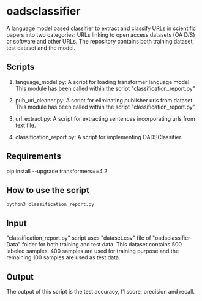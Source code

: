 # oadsclassifier

A language model based classifier to extract and classify URLs in scientific papers into two categories: URLs linking to open access datasets (OA D/S) or software and other URLs. The repository contains both training dataset, test dataset and the model. 

Scripts
---------------
1. language_model.py:
    A script for loading transformer language model. This module has been called within the script "classification_report.py"
    
2. pub_url_cleaner.py:
    A script for eliminating publisher urls from dataset. This module has been called within the script "classification_report.py"

3. url_extract.py:
    A script for extracting sentences incorporating urls from text file. 
    
4. classification_report.py:
    A script for implementing OADSClassifier.
    
Requirements
---------------
pip install --upgrade transformers==4.2

How to use the script
---------------------
    python3 classification_report.py

Input
---------------------

"classification_report.py" script uses "dataset.csv" file of "oadsclassifier-Data" folder for both training and test data. This dataset contains 500 labeled samples. 400 samples are used for training purpose and the remaining 100 samples are used as test data.

Output
---------------------

The output of this script is the test accuracy, f1 score, precision and recall.


      
